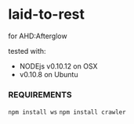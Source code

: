 laid-to-rest
============

for AHD:Afterglow

tested with:

* NODEjs v0.10.12 on OSX
* v0.10.8 on Ubuntu

### REQUIREMENTS
`npm install ws`
`npm install crawler`